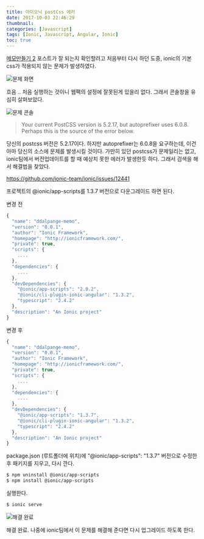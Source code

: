 ```yaml
---
title: 아이오닉 postCss 에러
date: 2017-10-03 22:46:29
thumbnail:
categories: [Javascript]
tags: [Ionic, Javascript, Angular, Ionic]
toc: true
---
```


[메모만들기 2](https://ddalpange.github.io/2017/07/11/%EA%B0%84%EB%8B%A8%ED%95%9C-%EB%A9%94%EB%AA%A8%EC%9E%A5-%EB%A7%8C%EB%93%A4%EA%B8%B0-2/) 포스트가 잘 되는지 확인할려고 처음부터 다시 하던 도중, ionic의 기본 css가 적용되지 않는 문제가 발생하였다.

<!-- more -->

![문제 화면](/blog/images/ionic/postCssError.png)

흐음 .. 처음 실행하는 것이니 웹팩의 설정에 잘못된게 있을리 없다. 그래서 콘솔창을 유심히 살펴보았다.

![문제 콘솔](/blog/images/ionic/postCssConsole.png)

> Your current PostCSS version is 5.2.17, but autoprefixer uses 6.0.8. Perhaps this is the source of the error below.

당신의 postcss 버전은 5.2.17이다. 하지만 autoprefixer는 6.0.8을 요구하는데, 이건 아마 당신의 소스에 문제를 발생시킬 것이다. 가만히 있던 postcss가 문제일리는 없고, ionic팀에서 버전업데이트를 할 때 예상치 못한 에러가 발생한듯 하다. 그래서 검색을 해서 해결법을 찾았다.


https://github.com/ionic-team/ionic/issues/12441


프로젝트의 @ionic/app-scripts를 1.3.7 버전으로 다운그레이드 하면 된다.

변경 전
```javascript
{
  "name": "ddalpange-memo",
  "version": "0.0.1",
  "author": "Ionic Framework",
  "homepage": "http://ionicframework.com/",
  "private": true,
  "scripts": {
    ....
  },
  "dependencies": {
    ....
  },
  "devDependencies": {
    "@ionic/app-scripts": "2.0.2",
    "@ionic/cli-plugin-ionic-angular": "1.3.2",
    "typescript": "2.4.2"
  },
  "description": "An Ionic project"
}
```

변경 후
```javascript
{
  "name": "ddalpange-memo",
  "version": "0.0.1",
  "author": "Ionic Framework",
  "homepage": "http://ionicframework.com/",
  "private": true,
  "scripts": {
    ....
  },
  "dependencies": {
    ....
  },
  "devDependencies": {
    "@ionic/app-scripts": "1.3.7",
    "@ionic/cli-plugin-ionic-angular": "1.3.2",
    "typescript": "2.4.2"
  },
  "description": "An Ionic project"
}
```

package.json (루트폴더에 위치)에  "@ionic/app-scripts": "1.3.7" 버전으로 수정한 후 패키지를 지우고, 다시 깐다.

```bash
$ npm uninstall @ionic/app-scripts
$ npm install @ionic/app-scripts
```

실행한다.

```bash
$ ionic serve
```

![해결 완료](/blog/images/ionic/postCssComplete.png)

해결 완료. 나중에 ionic팀에서 이 문제를 해결해 준다면 다시 업그레이드 하도록 한다.
